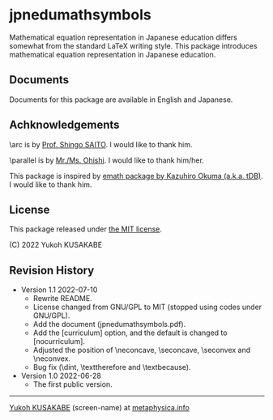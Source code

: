 # jpnedumathsymbols

Mathematical equation representation in Japanese education differs somewhat from the standard LaTeX writing style. This package introduces mathematical equation representation in Japanese education.


## Documents

Documents for this package are available in English and Japanese.


## Achknowledgements

\arc is by [Prof. Shingo SAITO](http://www.artsci.kyushu-u.ac.jp/~ssaito/jpn/tex/tips/misc.html#arc). I would like to thank him.

\parallel is by [Mr./Ms. Ohishi](https://oku.edu.mie-u.ac.jp/~okumura/texfaq/qa/8814.html). I would like to thank him/her.

This package is inspired by [emath package by Kazuhiro Okuma (a.k.a. tDB)](http://emath.s40.xrea.com/). I would like to thank him.


## License

This package released under [the MIT license](https://ctan.org/license/mit).

(C) 2022 Yukoh KUSAKABE


## Revision History

+ Version 1.1 2022-07-10
  + Rewrite README.
  + License changed from GNU/GPL to MIT (stopped using codes under GNU/GPL).
  + Add the document (jpnedumathsymbols.pdf).
  + Add the [curriculum] option, and the default is changed to [nocurriculum].
  + Adjusted the position of \neconcave, \seconcave, \seconvex and \neconvex.
  + Bug fix (\dint, \texttherefore and \textbecause).
+ Version 1.0 2022-06-28
  + The first public version.


---

[Yukoh KUSAKABE](https://twitter.com/metaphysicainfo) (screen-name) at [metaphysica.info](https://www.metaphysica.info/)